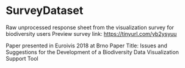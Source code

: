 # SurveyDataset
Raw unprocessed response sheet from the visualization survey for biodiversity users
Preview survey link: https://tinyurl.com/yb2ysyuu

Paper presented in Euroivis 2018 at Brno
Paper Title: Issues and Suggestions for the Development of a Biodiversity Data Visualization Support Tool

